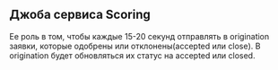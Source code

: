 ## **Джоба сервиса Scoring**

Ее роль в том, чтобы каждые 15-20 секунд отправлять в origination заявки, которые одобрены или отклонены(accepted или close). В origination будет обновляться их статус на accepted или closed.